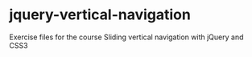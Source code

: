 # jquery-vertical-navigation
Exercise files for the course Sliding vertical navigation with jQuery and CSS3
